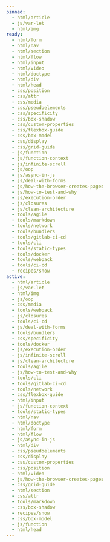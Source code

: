 ```yaml
---
pinned:
  - html/article
  - js/var-let
  - html/img
ready:
  - html/form
  - html/nav
  - html/section
  - html/flow
  - html/input
  - html/video
  - html/doctype
  - html/div
  - html/head
  - css/position
  - css/attr
  - css/media
  - css/pseudoelements
  - css/specificity
  - css/box-shadow
  - css/custom-properties
  - css/flexbox-guide
  - css/box-model
  - css/display
  - css/grid-guide
  - js/function
  - js/function-context
  - js/infinite-scroll
  - js/oop
  - js/async-in-js
  - js/deal-with-forms
  - js/how-the-browser-creates-pages
  - js/how-to-test-and-why
  - js/execution-order
  - js/closures
  - js/clean-architecture
  - tools/agile
  - tools/markdown
  - tools/network
  - tools/bundlers
  - tools/gitlab-ci-cd
  - tools/cli
  - tools/static-types
  - tools/docker
  - tools/webpack
  - tools/ci-cd
  - recipes/snow
active:
  - html/article
  - js/var-let
  - html/img
  - js/oop
  - css/media
  - tools/webpack
  - js/closures
  - tools/ci-cd
  - js/deal-with-forms
  - tools/bundlers
  - css/specificity
  - tools/docker
  - js/execution-order
  - js/infinite-scroll
  - js/clean-architecture
  - tools/agile
  - js/how-to-test-and-why
  - tools/cli
  - tools/gitlab-ci-cd
  - tools/network
  - css/flexbox-guide
  - html/input
  - js/function-context
  - tools/static-types
  - html/nav
  - html/doctype
  - html/form
  - html/flow
  - js/async-in-js
  - html/div
  - css/pseudoelements
  - css/display
  - css/custom-properties
  - css/position
  - html/video
  - js/how-the-browser-creates-pages
  - css/grid-guide
  - html/section
  - css/attr
  - tools/markdown
  - css/box-shadow
  - recipes/snow
  - css/box-model
  - js/function
  - html/head
---
```


